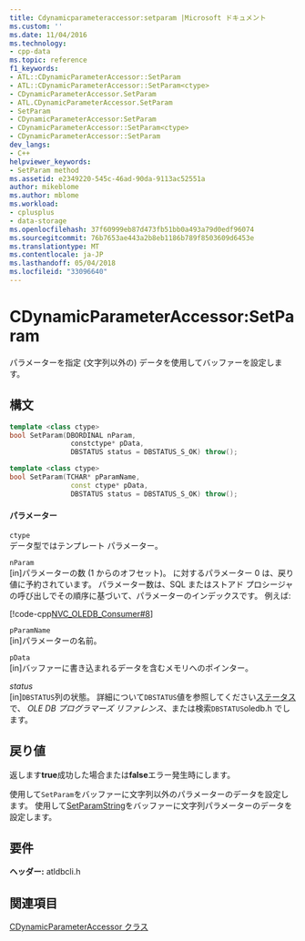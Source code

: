 ```yaml
---
title: Cdynamicparameteraccessor:setparam |Microsoft ドキュメント
ms.custom: ''
ms.date: 11/04/2016
ms.technology:
- cpp-data
ms.topic: reference
f1_keywords:
- ATL::CDynamicParameterAccessor::SetParam
- ATL::CDynamicParameterAccessor::SetParam<ctype>
- CDynamicParameterAccessor.SetParam
- ATL.CDynamicParameterAccessor.SetParam
- SetParam
- CDynamicParameterAccessor:SetParam
- CDynamicParameterAccessor::SetParam<ctype>
- CDynamicParameterAccessor::SetParam
dev_langs:
- C++
helpviewer_keywords:
- SetParam method
ms.assetid: e2349220-545c-46ad-90da-9113ac52551a
author: mikeblome
ms.author: mblome
ms.workload:
- cplusplus
- data-storage
ms.openlocfilehash: 37f60999eb87d473fb51bb0a493a79d0edf96074
ms.sourcegitcommit: 76b7653ae443a2b8eb1186b789f8503609d6453e
ms.translationtype: MT
ms.contentlocale: ja-JP
ms.lasthandoff: 05/04/2018
ms.locfileid: "33096640"
---
```

# <a name="cdynamicparameteraccessorsetparam"></a>CDynamicParameterAccessor:SetParam
パラメーターを指定 (文字列以外の) データを使用してバッファーを設定します。  
  
## <a name="syntax"></a>構文  
  
```cpp
template <class ctype>
bool SetParam(DBORDINAL nParam,  
               constctype* pData,  
               DBSTATUS status = DBSTATUS_S_OK) throw();  

template <class ctype>  
bool SetParam(TCHAR* pParamName,  
               const ctype* pData,  
               DBSTATUS status = DBSTATUS_S_OK) throw();  
```  
  
#### <a name="parameters"></a>パラメーター  
 `ctype`  
 データ型ではテンプレート パラメーター。  
  
 `nParam`  
 [in]パラメーターの数 (1 からのオフセット)。 に対するパラメーター 0 は、戻り値に予約されています。 パラメーター数は、SQL またはストアド プロシージャの呼び出しでその順序に基づいて、パラメーターのインデックスです。 例えば:  
  
 [!code-cpp[NVC_OLEDB_Consumer#8](../../data/oledb/codesnippet/cpp/cdynamicparameteraccessor-setparam_1.cpp)]  
  
 `pParamName`  
 [in]パラメーターの名前。  
  
 `pData`  
 [in]バッファーに書き込まれるデータを含むメモリへのポインター。  
  
 *status*  
 [in]`DBSTATUS`列の状態。 詳細について`DBSTATUS`値を参照してください[ステータス](https://msdn.microsoft.com/en-us/library/ms722617.aspx)で、 *OLE DB プログラマーズ リファレンス*、または検索`DBSTATUS`oledb.h でします。  
  
## <a name="return-value"></a>戻り値  
 返します**true**成功した場合または**false**エラー発生時にします。  
  
 使用して`SetParam`をバッファーに文字列以外のパラメーターのデータを設定します。 使用して[SetParamString](../../data/oledb/cdynamicparameteraccessor-setparamstring.md)をバッファーに文字列パラメーターのデータを設定します。  
  
## <a name="requirements"></a>要件  
 **ヘッダー:** atldbcli.h  
  
## <a name="see-also"></a>関連項目  
 [CDynamicParameterAccessor クラス](../../data/oledb/cdynamicparameteraccessor-class.md)